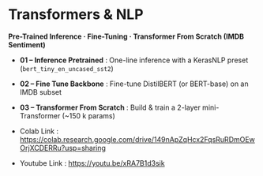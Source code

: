 # Transformers & NLP  
**Pre-Trained Inference · Fine-Tuning · Transformer From Scratch (IMDB Sentiment)**


- **01 – Inference Pretrained** : One-line inference with a KerasNLP preset (`bert_tiny_en_uncased_sst2`)
- **02 – Fine Tune Backbone** : Fine-tune DistilBERT (or BERT-base) on an IMDB subset
- **03 – Transformer From Scratch** : Build & train a 2-layer mini-Transformer (~150 k params)

- Colab Link : https://colab.research.google.com/drive/149nApZqHcx2FqsRuRDmOEwOrjXCDERRu?usp=sharing
- Youtube Link : https://youtu.be/xRA7B1d3sik
